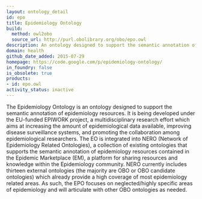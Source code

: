 ```yaml
---
layout: ontology_detail
id: epo
title: Epidemiology Ontology
build:
  method: owl2obo
  source_url: http://purl.obolibrary.org/obo/epo.owl
description: An ontology designed to support the semantic annotation of epidemiology resources
domain: health
github_date_added: 2015-07-29
homepage: https://code.google.com/p/epidemiology-ontology/
in_foundry: false
is_obsolete: true
products:
- id: epo.owl
activity_status: inactive
---
```


The Epidemiology Ontology is an ontology designed to support the semantic annotation of epidemiology resources. It is being developed under the EU-funded EPIWORK project, a multidisciplinary research effort which aims at increasing the amount of epidemiological data available, improving disease surveillance systems, and promoting the collaboration among epidemiological researchers. The EO is integrated into NERO (Network of Epidemiology Related Ontologies), a collection of existing ontologies that supports the semantic annotation of epidemiology resources contained in the Epidemic Marketplace (EM), a platform for sharing resources and knowledge within the Epidemiology community. NERO currently includes thirteen external ontologies (the majority are OBO or OBO candidate ontologies) which already provide a high coverage of most epidemiology related areas. As such, the EPO focuses on neglected/highly specific areas of epidemiology and will articulate with other OBO ontologies as needed.
